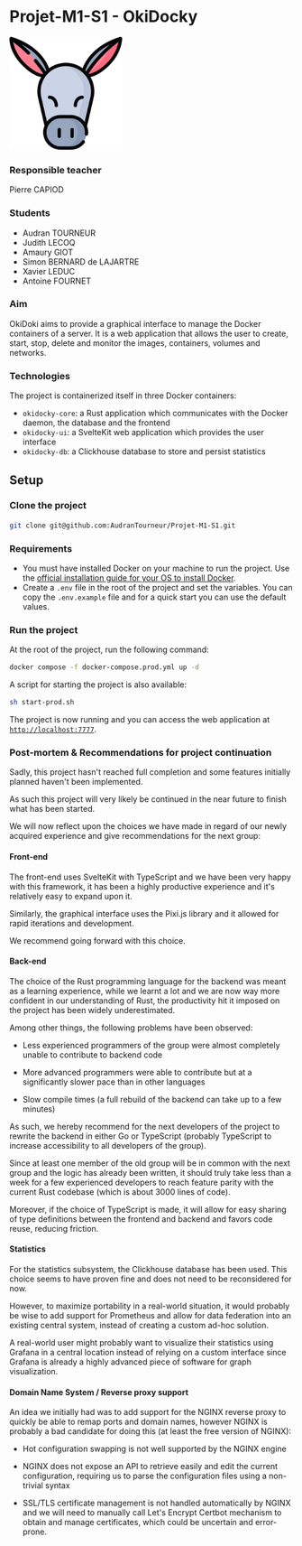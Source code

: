 # Projet-M1-S1 - OkiDocky

<img src="https://github.com/AudranTourneur/Projet-M1-S1/blob/main/front/static/logo.png" width="200" height="200" />

### Responsible teacher

Pierre CAPIOD

### Students

- Audran TOURNEUR
- Judith LECOQ
- Amaury GIOT
- Simon BERNARD de LAJARTRE
- Xavier LEDUC
- Antoine FOURNET

### Aim

OkiDoki aims to provide a graphical interface to manage the Docker containers of a server. It is a web application that
allows the user to create, start, stop, delete and monitor the images, containers, volumes and networks.

### Technologies

The project is containerized itself in three Docker containers:

- `okidocky-core`: a Rust application which communicates with the Docker daemon, the database and the frontend
- `okidocky-ui`: a SvelteKit web application which provides the user interface
- `okidocky-db`: a Clickhouse database to store and persist statistics

## Setup

### Clone the project

```bash
git clone git@github.com:AudranTourneur/Projet-M1-S1.git
```

### Requirements

- You must have installed Docker on your machine to run the project.
Use the [official installation guide for your OS to install Docker](https://docs.docker.com/engine/install/).
- Create a `.env` file in the root of the project and set the variables. You can copy the `.env.example` file and for a quick start you can use the default values.

### Run the project

At the root of the project, run the following command:

```bash
docker compose -f docker-compose.prod.yml up -d
```

A script for starting the project is also available:

```bash
sh start-prod.sh
```

The project is now running and you can access the web application at [`http://localhost:7777`](http://localhost:7777).

### Post-mortem & Recommendations for project continuation 

Sadly, this project hasn't reached full completion and some features initially planned haven't been implemented.  

As such this project will very likely be continued in the near future to finish what has been started. 

We will now reflect upon the choices we have made in regard of our newly acquired experience and give recommendations for the next group: 

#### Front-end 

The front-end uses SvelteKit with TypeScript and we have been very happy with this framework, it has been a highly productive experience and it's relatively easy to expand upon it.  

Similarly, the graphical interface uses the Pixi.js library and it allowed for rapid iterations and development. 

We recommend going forward with this choice. 

  

#### Back-end   

The choice of the Rust programming language for the backend was meant as a learning experience, while we learnt a lot and we are now way more confident in our understanding of Rust, the productivity hit it imposed on the project has been widely underestimated. 

Among other things, the following problems have been observed: 

- Less experienced programmers of the group were almost completely unable to contribute to backend code 

- More advanced programmers were able to contribute but at a significantly slower pace than in other languages 

- Slow compile times (a full rebuild of the backend can take up to a few minutes) 

As such, we hereby recommend for the next developers of the project to rewrite the backend in either Go or TypeScript (probably TypeScript to increase accessibility to all developers of the group). 

Since at least one member of the old group will be in common with the next group and the logic has already been written, it should truly take less than a week for a few experienced developers to reach feature parity with the current Rust codebase (which is about 3000 lines of code). 

Moreover, if the choice of TypeScript is made, it will allow for easy sharing of type definitions between the frontend and backend and favors code reuse, reducing friction. 

  

#### Statistics 

For the statistics subsystem, the Clickhouse database has been used. This choice seems to have proven fine and does not need to be reconsidered for now. 

However, to maximize portability in a real-world situation, it would probably be wise to add support for Prometheus and allow for data federation into an existing central system, instead of creating a custom ad-hoc solution.  

A real-world user might probably want to visualize their statistics using Grafana in a central location instead of relying on a custom interface since Grafana is already a highly advanced piece of software for graph visualization. 

#### Domain Name System / Reverse proxy support 

An idea we initially had was to add support for the NGINX reverse proxy to quickly be able to remap ports and domain names, however NGINX is probably a bad candidate for doing this (at least the free version of NGINX): 

- Hot configuration swapping is not well supported by the NGINX engine 

- NGINX does not expose an API to retrieve easily and edit the current configuration, requiring us to parse the configuration files using a non-trivial syntax 

- SSL/TLS certificate management is not handled automatically by NGINX and we will need to manually call Let's Encrypt Certbot mechanism to obtain and manage certificates, which could be uncertain and error-prone. 
